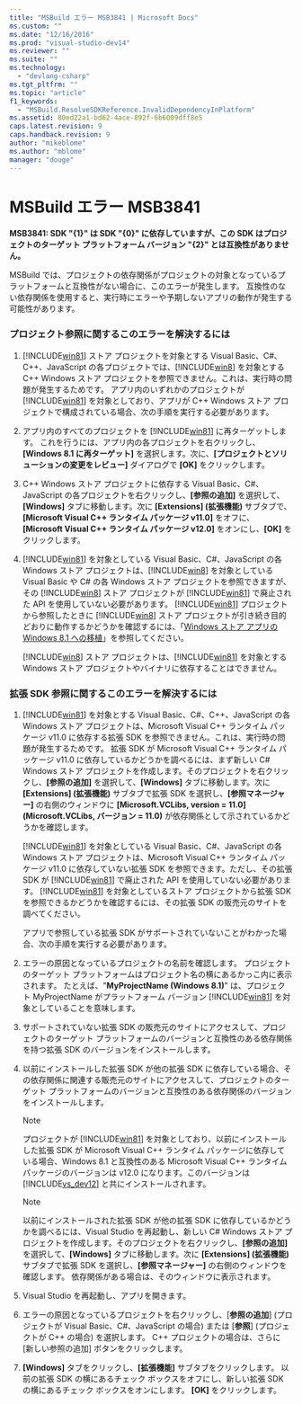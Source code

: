 ```yaml
---
title: "MSBuild エラー MSB3841 | Microsoft Docs"
ms.custom: ""
ms.date: "12/16/2016"
ms.prod: "visual-studio-dev14"
ms.reviewer: ""
ms.suite: ""
ms.technology: 
  - "devlang-csharp"
ms.tgt_pltfrm: ""
ms.topic: "article"
f1_keywords: 
  - "MSBuild.ResolveSDKReference.InvalidDependencyInPlatform"
ms.assetid: 80ed22a1-bd62-4ace-892f-6b6009dff8e5
caps.latest.revision: 9
caps.handback.revision: 9
author: "mikeblome"
ms.author: "mblome"
manager: "douge"
---
```

# MSBuild エラー MSB3841
**MSB3841: SDK "{1}" は SDK "{0}" に依存していますが、この SDK はプロジェクトのターゲット プラットフォーム バージョン "{2}" とは互換性がありません。**  
  
 MSBuild では、プロジェクトの依存関係がプロジェクトの対象となっているプラットフォームと互換性がない場合に、このエラーが発生します。  互換性のない依存関係を使用すると、実行時にエラーや予期しないアプリの動作が発生する可能性があります。  
  
### プロジェクト参照に関するこのエラーを解決するには  
  
1.  [!INCLUDE[win81](../misc/includes/win81_md.md)] ストア プロジェクトを対象とする Visual Basic、C\#、C\+\+、JavaScript の各プロジェクトでは、[!INCLUDE[win8](../build/includes/win8_md.md)] を対象とする C\+\+ Windows ストア プロジェクトを参照できません。これは、実行時の問題が発生するためです。  アプリ内のいずれかのプロジェクトが [!INCLUDE[win81](../misc/includes/win81_md.md)] を対象としており、アプリが C\+\+ Windows ストア プロジェクトで構成されている場合、次の手順を実行する必要があります。  
  
2.  アプリ内のすべてのプロジェクトを [!INCLUDE[win81](../misc/includes/win81_md.md)] に再ターゲットします。  これを行うには、アプリ内の各プロジェクトを右クリックし、**\[Windows 8.1 に再ターゲット\]** を選択します。次に、**\[プロジェクトとソリューションの変更をレビュー\]** ダイアログで **\[OK\]** をクリックします。  
  
3.  C\+\+ Windows ストア プロジェクトに依存する Visual Basic、C\#、JavaScript の各プロジェクトを右クリックし、**\[参照の追加\]** を選択して、**\[Windows\]** タブに移動します。次に **\[Extensions\] \(拡張機能\)** サブタブで、**\[Microsoft Visual C\+\+ ランタイム パッケージ v11.0\]** をオフに、**\[Microsoft Visual C\+\+ ランタイム パッケージ v12.0\]** をオンにし、**\[OK\]** をクリックします。  
  
4.  [!INCLUDE[win81](../misc/includes/win81_md.md)] を対象としている Visual Basic、C\#、JavaScript の各 Windows ストア プロジェクトは、[!INCLUDE[win8](../build/includes/win8_md.md)] を対象としている Visual Basic や C\# の各 Windows ストア プロジェクトを参照できますが、その [!INCLUDE[win8](../build/includes/win8_md.md)] ストア プロジェクトが [!INCLUDE[win81](../misc/includes/win81_md.md)] で廃止された API を使用していない必要があります。  [!INCLUDE[win81](../misc/includes/win81_md.md)] プロジェクトから参照したときに [!INCLUDE[win8](../build/includes/win8_md.md)] ストア プロジェクトが引き続き目的どおりに動作するかどうかを確認するには、「[Windows ストア アプリの Windows 8.1 への移植](http://msdn.microsoft.com/library/windows/apps/dn263113.aspx)」を参照してください。  
  
     [!INCLUDE[win8](../build/includes/win8_md.md)] ストア プロジェクトは、[!INCLUDE[win81](../misc/includes/win81_md.md)] を対象とする Windows ストア プロジェクトやバイナリに依存することはできません。  
  
### 拡張 SDK 参照に関するこのエラーを解決するには  
  
1.  [!INCLUDE[win81](../misc/includes/win81_md.md)] を対象とする Visual Basic、C\#、C\+\+、JavaScript の各 Windows ストア プロジェクトは、Microsoft Visual C\+\+ ランタイム パッケージ v11.0 に依存する拡張 SDK を参照できません。これは、実行時の問題が発生するためです。  拡張 SDK が Microsoft Visual C\+\+ ランタイム パッケージ v11.0 に依存しているかどうかを調べるには、まず新しい C\# Windows ストア プロジェクトを作成します。そのプロジェクトを右クリックし、**\[参照の追加\]** を選択して、**\[Windows\]** タブに移動します。次に **\[Extensions\] \(拡張機能\)** サブタブで拡張 SDK を選択し、**\[参照マネージャー\]** の右側のウィンドウに **\[Microsoft.VCLibs, version \= 11.0\] \(Microsoft.VCLibs, バージョン \= 11.0\)** が依存関係として示されているかどうかを確認します。  
  
     [!INCLUDE[win81](../misc/includes/win81_md.md)] を対象としている Visual Basic、C\#、JavaScript の各 Windows ストア プロジェクトは、Microsoft Visual C\+\+ ランタイム パッケージ v11.0 に依存していない拡張 SDK を参照できます。ただし、その拡張 SDK が [!INCLUDE[win81](../misc/includes/win81_md.md)] で廃止された API を使用していない必要があります。  [!INCLUDE[win81](../misc/includes/win81_md.md)] を対象としているストア プロジェクトから拡張 SDK を参照できるかどうかを確認するには、その拡張 SDK の販売元のサイトを調べてください。  
  
     アプリで参照している拡張 SDK がサポートされていないことがわかった場合、次の手順を実行する必要があります。  
  
2.  エラーの原因となっているプロジェクトの名前を確認します。  プロジェクトのターゲット プラットフォームはプロジェクト名の横にあるかっこ内に表示されます。  たとえば、"**MyProjectName \(Windows 8.1\)**" は、プロジェクト MyProjectName がプラットフォーム バージョン [!INCLUDE[win81](../misc/includes/win81_md.md)] を対象としていることを意味します。  
  
3.  サポートされていない拡張 SDK の販売元のサイトにアクセスして、プロジェクトのターゲット プラットフォームのバージョンと互換性のある依存関係を持つ拡張 SDK のバージョンをインストールします。  
  
4.  以前にインストールした拡張 SDK が他の拡張 SDK に依存している場合、その依存関係に関連する販売元のサイトにアクセスして、プロジェクトのターゲット プラットフォームのバージョンと互換性のある依存関係のバージョンをインストールします。  
  
    > [!NOTE]
    >  プロジェクトが [!INCLUDE[win81](../misc/includes/win81_md.md)] を対象としており、以前にインストールした拡張 SDK が Microsoft Visual C\+\+ ランタイム パッケージに依存している場合、Windows 8.1 と互換性のある Microsoft Visual C\+\+ ランタイム パッケージのバージョンは v12.0 になります。このバージョンは [!INCLUDE[vs_dev12](../atl-mfc-shared/includes/vs_dev12_md.md)] と共にインストールされます。  
  
    > [!NOTE]
    >  以前にインストールされた拡張 SDK が他の拡張 SDK に依存しているかどうかを調べるには、Visual Studio を再起動し、新しい C\# Windows ストア プロジェクトを作成します。そのプロジェクトを右クリックし、**\[参照の追加\]** を選択して、**\[Windows\]** タブに移動します。次に **\[Extensions\] \(拡張機能\)** サブタブで拡張 SDK を選択し、**\[参照マネージャー\]** の右側のウィンドウを確認します。  依存関係がある場合は、そのウィンドウに表示されます。  
  
5.  Visual Studio を再起動し、アプリを開きます。  
  
6.  エラーの原因となっているプロジェクトを右クリックし、\[**参照の追加**\] \(プロジェクトが Visual Basic、C\#、JavaScript の場合\) または \[**参照**\] \(プロジェクトが C\+\+ の場合\) を選択します。  C\+\+ プロジェクトの場合は、さらに \[新しい参照の追加\] ボタンをクリックします。  
  
7.  **\[Windows\]** タブをクリックし、**\[拡張機能\]** サブタブをクリックします。  以前の拡張 SDK の横にあるチェック ボックスをオフにし、新しい拡張 SDK の横にあるチェック ボックスをオンにします。  **\[OK\]** をクリックします。